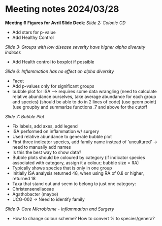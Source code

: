 # Meeting notes 2024/03/28

**Meeting 6 Figures for Avril Slide Deck**: 
*Slide 2: Colonic CD*
- Add stars for p-value
- Add Healthy Control

*Slide 3: Groups with low disease severity have higher alpha diversity indexes*
- Add Health control to boxplot if possible

*Slide 6: Inflammation has no effect on alpha diversity*
- Facet
- Add p-values only for significant groups
- bubble plot for ISA --> requires some data wrangling (need to calculate relative abundance ourselves, take average abundance for each group and species) (should be able to do in 2 lines of code) (use geom point) (use groupby and summarize functions
.7 and above for the cutoff

*Slide 7: Bubble Plot*
- Fix labels, add axes, add legend
- ISA performed on inflammation w/ surgery
- Used relative abundance to generate bubble plot
- First three indicator species, add family name instead of ‘uncultured’ → need to manually add names
- Is this the best way to show data? 
- Bubble plots should be coloured by category (if indicator species associated with category, assign it a colour; bubble size = RA)
- Typically shows species that is only in one group
- Initially ISA analysis returned 48, when using RA of 0.8 or higher, returned 18 
- Taxa that stand out and seem to belong to just one category:
- Christensenellaceae
- Agathobacter (maybe)
- UCG-002 → Need to identify family

*Slide 9: Core Microbiome - Inflammation and Surgery*
- How to change colour scheme? How to convert % to species/genera? 



